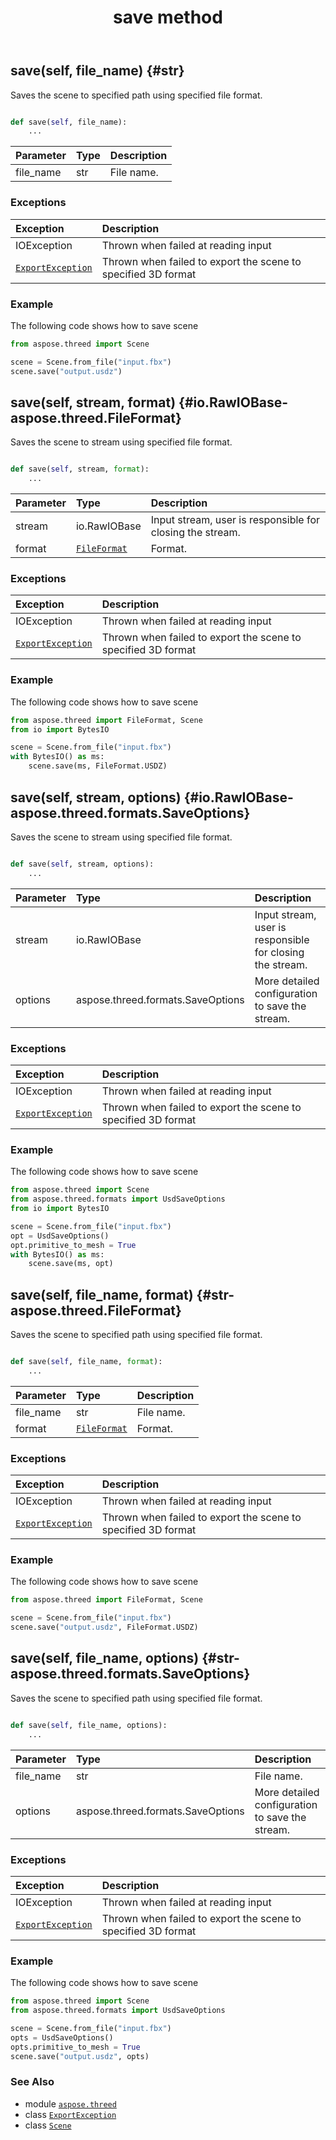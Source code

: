 ﻿---
title: save method
second_title: Aspose.3D for Python via .NET API References
description: 
type: docs
weight: 110
url: /python-net/aspose.threed/scene/save/
is_root: false
---

## save(self, file_name) {#str}

Saves the scene to specified path using specified file format.



```python

def save(self, file_name):
    ...
```


| Parameter | Type | Description |
| :- | :- | :- |
| file_name | str | File name. |
### Exceptions
| Exception | Description |
| :- | :- |
| IOException | Thrown when failed at reading input |
| [`ExportException`](/3d/python-net/aspose.threed/exportexception) | Thrown when failed to export the scene to specified 3D format |



### Example 


The following code shows how to save scene

```python
from aspose.threed import Scene

scene = Scene.from_file("input.fbx")
scene.save("output.usdz")

```


## save(self, stream, format) {#io.RawIOBase-aspose.threed.FileFormat}

Saves the scene to stream using specified file format.



```python

def save(self, stream, format):
    ...
```


| Parameter | Type | Description |
| :- | :- | :- |
| stream | io.RawIOBase | Input stream, user is responsible for closing the stream. |
| format | [`FileFormat`](/3d/python-net/aspose.threed/fileformat) | Format. |
### Exceptions
| Exception | Description |
| :- | :- |
| IOException | Thrown when failed at reading input |
| [`ExportException`](/3d/python-net/aspose.threed/exportexception) | Thrown when failed to export the scene to specified 3D format |



### Example 


The following code shows how to save scene

```python
from aspose.threed import FileFormat, Scene
from io import BytesIO

scene = Scene.from_file("input.fbx")
with BytesIO() as ms:
    scene.save(ms, FileFormat.USDZ)

```


## save(self, stream, options) {#io.RawIOBase-aspose.threed.formats.SaveOptions}

Saves the scene to stream using specified file format.



```python

def save(self, stream, options):
    ...
```


| Parameter | Type | Description |
| :- | :- | :- |
| stream | io.RawIOBase | Input stream, user is responsible for closing the stream. |
| options | aspose.threed.formats.SaveOptions | More detailed configuration to save the stream. |
### Exceptions
| Exception | Description |
| :- | :- |
| IOException | Thrown when failed at reading input |
| [`ExportException`](/3d/python-net/aspose.threed/exportexception) | Thrown when failed to export the scene to specified 3D format |



### Example 


The following code shows how to save scene

```python
from aspose.threed import Scene
from aspose.threed.formats import UsdSaveOptions
from io import BytesIO

scene = Scene.from_file("input.fbx")
opt = UsdSaveOptions()
opt.primitive_to_mesh = True
with BytesIO() as ms:
    scene.save(ms, opt)

```


## save(self, file_name, format) {#str-aspose.threed.FileFormat}

Saves the scene to specified path using specified file format.



```python

def save(self, file_name, format):
    ...
```


| Parameter | Type | Description |
| :- | :- | :- |
| file_name | str | File name. |
| format | [`FileFormat`](/3d/python-net/aspose.threed/fileformat) | Format. |
### Exceptions
| Exception | Description |
| :- | :- |
| IOException | Thrown when failed at reading input |
| [`ExportException`](/3d/python-net/aspose.threed/exportexception) | Thrown when failed to export the scene to specified 3D format |



### Example 


The following code shows how to save scene

```python
from aspose.threed import FileFormat, Scene

scene = Scene.from_file("input.fbx")
scene.save("output.usdz", FileFormat.USDZ)

```


## save(self, file_name, options) {#str-aspose.threed.formats.SaveOptions}

Saves the scene to specified path using specified file format.



```python

def save(self, file_name, options):
    ...
```


| Parameter | Type | Description |
| :- | :- | :- |
| file_name | str | File name. |
| options | aspose.threed.formats.SaveOptions | More detailed configuration to save the stream. |
### Exceptions
| Exception | Description |
| :- | :- |
| IOException | Thrown when failed at reading input |
| [`ExportException`](/3d/python-net/aspose.threed/exportexception) | Thrown when failed to export the scene to specified 3D format |



### Example 


The following code shows how to save scene

```python
from aspose.threed import Scene
from aspose.threed.formats import UsdSaveOptions

scene = Scene.from_file("input.fbx")
opts = UsdSaveOptions()
opts.primitive_to_mesh = True
scene.save("output.usdz", opts)

```



### See Also
* module [`aspose.threed`](../../)
* class [`ExportException`](/3d/python-net/aspose.threed/exportexception)
* class [`Scene`](/3d/python-net/aspose.threed/scene)
